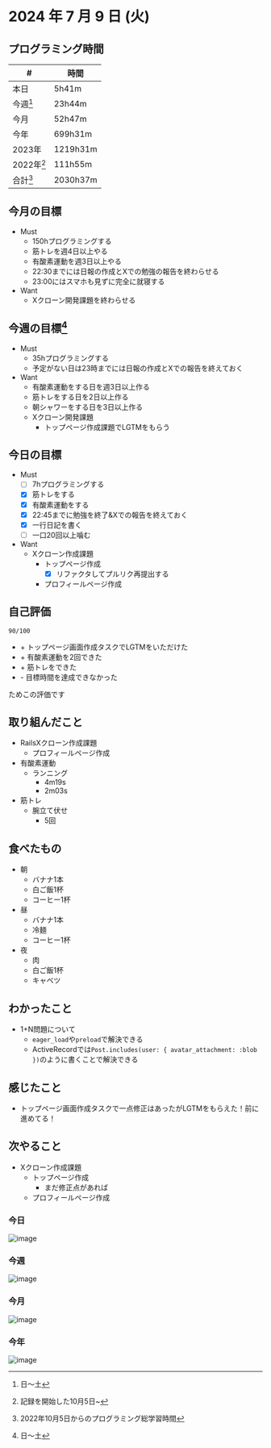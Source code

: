 # 2024 年 7 月 9 日 (火)

## プログラミング時間
| #          | 時間     |
| ---------- | -------- |
| 本日       | 5h41m    |
| 今週[^1]   | 23h44m   |
| 今月       | 52h47m   |
| 今年       | 699h31m  |
| 2023年     | 1219h31m |
| 2022年[^2] | 111h55m  |
| 合計[^3]   | 2030h37m |

## 今月の目標
- Must
  - 150hプログラミングする
  - 筋トレを週4日以上やる
  - 有酸素運動を週3日以上やる
  - 22:30までには日報の作成とXでの勉強の報告を終わらせる
  - 23:00にはスマホも見ずに完全に就寝する
- Want
  - Xクローン開発課題を終わらせる

## 今週の目標[^1]
- Must
  - 35hプログラミングする
  - 予定がない日は23時までには日報の作成とXでの報告を終えておく
- Want
  - 有酸素運動をする日を週3日以上作る
  - 筋トレをする日を2日以上作る
  - 朝シャワーをする日を3日以上作る
  - Xクローン開発課題
    - トップページ作成課題でLGTMをもらう

## 今日の目標
- Must
  - [ ] 7hプログラミングする
  - [x] 筋トレをする
  - [x] 有酸素運動をする
  - [x] 22:45までに勉強を終了&Xでの報告を終えておく
  - [x] 一行日記を書く
  - [ ] 一口20回以上噛む
- Want
  - Xクローン作成課題
    - トップページ作成
      - [x] リファクタしてプルリク再提出する
    - プロフィールページ作成

## 自己評価
```
90/100
```
- \+ トップページ画面作成タスクでLGTMをいただけた
- \+ 有酸素運動を2回できた
- \+ 筋トレをできた
- \- 目標時間を達成できなかった

ためこの評価です

## 取り組んだこと
- RailsXクローン作成課題
  - プロフィールページ作成
- 有酸素運動
  - ランニング
    - 4m19s
    - 2m03s
- 筋トレ
  - 腕立て伏せ
    - 5回

## 食べたもの
- 朝
  - バナナ1本
  - 白ご飯1杯
  - コーヒー1杯
- 昼
  - バナナ1本
  - 冷麺
  - コーヒー1杯
- 夜
  - 肉
  - 白ご飯1杯
  - キャベツ

## わかったこと
- 1+N問題について
  - `eager_load`や`preload`で解決できる
  - ActiveRecordでは`Post.includes(user: { avatar_attachment: :blob })`のように書くことで解決できる

## 感じたこと
- トップページ画面作成タスクで一点修正はあったがLGTMをもらえた！前に進めてる！

## 次やること
- Xクローン作成課題
  - トップページ作成
    - まだ修正点があれば
  - プロフィールページ作成

### 今日
![image](https://github.com/nil-ramuda/daily_report/assets/94735931/7664a535-7e7b-4994-a86e-5bebe6cec011)

### 今週
![image](https://github.com/nil-ramuda/daily_report/assets/94735931/a26572ec-0fe5-49a8-b64d-7730cebcf3b3)

### 今月
![image](https://github.com/nil-ramuda/daily_report/assets/94735931/6711dd56-174d-4c1c-b716-59e44c7ce847)

### 今年
![image](https://github.com/nil-ramuda/daily_report/assets/94735931/4c1add16-d4db-4b7b-af2a-9d855fcd58fd)

[^1]: 日〜土
[^2]: 記録を開始した10月5日~
[^3]: 2022年10月5日からのプログラミング総学習時間

